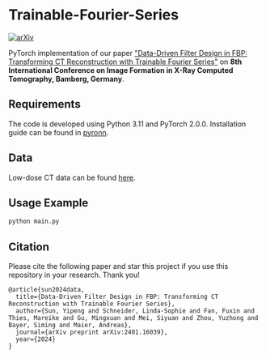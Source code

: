 # Trainable-Fourier-Series

[![arXiv](https://img.shields.io/badge/arXiv-2401.16039-b31b1b.svg)](https://arxiv.org/abs/2401.16039)


PyTorch implementation of our paper ["Data-Driven Filter Design in FBP: Transforming CT Reconstruction with Trainable Fourier Series"](https://arxiv.org/abs/2401.16039) on **8th International Conference on Image Formation in X-Ray Computed Tomography, Bamberg, Germany**.

## Requirements

The code is developed using Python 3.11 and PyTorch 2.0.0. 
Installation guide can be found in [pyronn](pyronn).

## Data
Low-dose CT data can be found [here](https://www.nature.com/articles/s41597-021-00893-z#code-availability).


## Usage Example

```bash
python main.py 
```

## Citation
Please cite the following paper and star this project if you use this repository in your research. Thank you!
```
@article{sun2024data,
  title={Data-Driven Filter Design in FBP: Transforming CT Reconstruction with Trainable Fourier Series},
  author={Sun, Yipeng and Schneider, Linda-Sophie and Fan, Fuxin and Thies, Mareike and Gu, Mingxuan and Mei, Siyuan and Zhou, Yuzhong and Bayer, Siming and Maier, Andreas},
  journal={arXiv preprint arXiv:2401.16039},
  year={2024}
}
```
